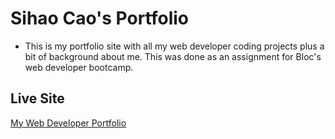 # Sihao Cao's Portfolio
* This is my portfolio site with all my web developer coding projects plus a bit of background about me. This was done as an assignment for Bloc's web developer bootcamp.

## Live Site
[My Web Developer Portfolio](https://sihaocao.github.io)